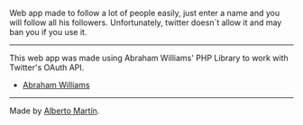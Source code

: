 
Web app made to follow a lot of people easily, just enter a name and you will follow all his followers.
Unfortunately, twitter doesn´t allow it and may ban you if you use it.

------------------------

This web app was made using Abraham Williams' PHP Library to work with Twitter's OAuth API.
* [Abraham Williams](https://twitter.com/abraham)

------------------------

Made by [Alberto Martín](https://twitter.com/kioalbert).




